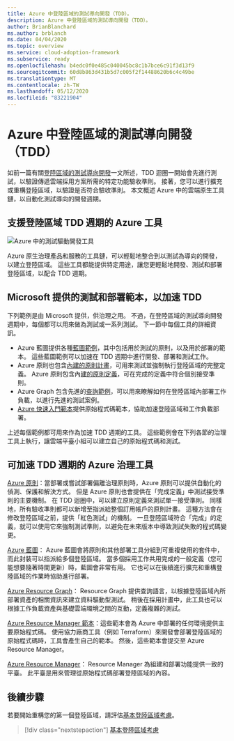 ```yaml
---
title: Azure 中登陸區域的測試導向開發（TDD）。
description: Azure 中登陸區域的測試導向開發（TDD）。
author: BrianBlanchard
ms.author: brblanch
ms.date: 04/04/2020
ms.topic: overview
ms.service: cloud-adoption-framework
ms.subservice: ready
ms.openlocfilehash: b4edc0f0e485c040045bc8c1b7bce6c91f3d13f9
ms.sourcegitcommit: 60d8b863d431b5d7c005f2f14488620b6c4c49be
ms.translationtype: MT
ms.contentlocale: zh-TW
ms.lasthandoff: 05/12/2020
ms.locfileid: "83221904"
---
```

# <a name="test-driven-development-tdd-for-landing-zones-in-azure"></a>Azure 中登陸區域的測試導向開發（TDD）

如前一篇有關[登陸區域的測試導向開發](./test-driven-development.md)一文所述，TDD 迴圈一開始會先進行測試，以驗證傳遞雲端採用方案所需的特定功能驗收準則。 接著，您可以進行擴充或重構登陸區域，以驗證是否符合驗收準則。 本文概述 Azure 中的雲端原生工具鏈，以自動化測試導向的開發週期。

## <a name="azure-tools-to-support-landing-zone-tdd-cycles"></a>支援登陸區域 TDD 週期的 Azure 工具

![Azure 中的測試驅動開發工具](../../_images/ready/azure-tdd-tools.png)

Azure 原生治理產品和服務的工具鏈，可以輕鬆地整合到以測試為導向的開發，以建立登陸區域。 這些工具都能提供特定用途，讓您更輕鬆地開發、測試和部署登陸區域，以配合 TDD 週期。

## <a name="microsoft-provided-test-and-deployment-templates-to-accelerate-tdd"></a>Microsoft 提供的測試和部署範本，以加速 TDD

下列範例是由 Microsoft 提供，供治理之用。 不過，在登陸區域的測試導向開發週期中，每個都可以用來做為測試或一系列測試。 下一節中每個工具的詳細資訊。

- Azure 藍圖提供各種[藍圖範例](https://docs.microsoft.com/azure/governance/blueprints/samples)，其中包括用於測試的原則，以及用於部署的範本。 這些藍圖範例可以加速在 TDD 週期中進行開發、部署和測試工作。
- Azure 原則也包含[內建的原則計畫](https://docs.microsoft.com/azure/governance/policy/samples/built-in-initiatives)，可用來測試並強制執行登陸區域的完整定義。 Azure 原則包含內[建的原則定義](https://docs.microsoft.com/azure/governance/policy/samples/built-in-policies)，可在完成的定義中符合個別接受準則。
- Azure Graph 包含先進的[查詢範例](https://docs.microsoft.com/azure/governance/resource-graph/samples/advanced)，可以用來瞭解如何在登陸區域內部署工作負載，以進行先進的測試案例。
- [Azure 快速入門範本](https://azure.microsoft.com/resources/templates)提供原始程式碼範本，協助加速登陸區域和工作負載部署。

上述每個範例都可用來作為加速 TDD 週期的工具。 這些範例會在下列各節的治理工具上執行，讓雲端平臺小組可以建立自己的原始程式碼和測試。

## <a name="azure-governance-tools-that-can-accelerate-tdd-cycles"></a>可加速 TDD 週期的 Azure 治理工具

[Azure 原則](https://docs.microsoft.com/azure/governance/policy)：當部署或嘗試部署偏離治理原則時，Azure 原則可以提供自動化的偵測、保護和解決方式。 但是 Azure 原則也會提供在「完成定義」中測試接受準則的主要機制。 在 TDD 迴圈中，可以建立原則定義來測試單一接受準則。 同樣地，所有驗收準則都可以新增至指派給整個訂用帳戶的原則計畫。 這種方法會在修改登陸區域之前，提供「紅色測試」的機制。 一旦登陸區域符合「完成」的定義，就可以使用它來強制測試準則，以避免在未來版本中導致測試失敗的程式碼變更。

[Azure 藍圖](https://docs.microsoft.com/azure/governance/blueprints)： Azure 藍圖會將原則和其他部署工具分組到可重複使用的套件中，而此封裝可以指派給多個登陸區域。 當多個採用工作共用完成的一般定義（您可能想要隨著時間更新）時，藍圖會非常有用。 它也可以在後續進行擴充和重構登陸區域的作業時協助進行部署。

[Azure Resource Graph](https://docs.microsoft.com/azure/governance/resource-graph)： Resource Graph 提供查詢語言，以根據登陸區域內所部署資產的相關資訊來建立資料驅動型測試。 稍後在採用計畫中，此工具也可以根據工作負載資產與基礎雲端環境之間的互動，定義複雜的測試。

[Azure Resource Manager 範本](https://docs.microsoft.com/azure/azure-resource-manager/templates/overview)：這些範本會為 Azure 中部署的任何環境提供主要原始程式碼。 使用協力廠商工具（例如 Terraform）來開發會部署登陸區域的原始程式碼時，工具會產生自己的範本。 然後，這些範本會提交至 Azure Resource Manager。

[Azure Resource Manager](https://docs.microsoft.com/azure/azure-resource-manager/management/overview)： Resource Manager 為組建和部署功能提供一致的平臺。 此平臺是用來管理從原始程式碼部署登陸區域的內容。

## <a name="next-steps"></a>後續步驟

若要開始重構您的第一個登陸區域，請評估[基本登陸區域考慮](./basic-considerations.md)。

> [!div class="nextstepaction"]
> [基本登陸區域考慮](./basic-considerations.md)
